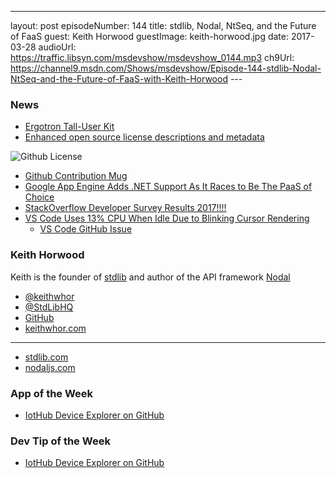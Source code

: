 ---
layout: post
episodeNumber: 144
title: stdlib, Nodal, NtSeq, and the Future of FaaS
guest: Keith Horwood
guestImage: keith-horwood.jpg
date: 2017-03-28
audioUrl: https://traffic.libsyn.com/msdevshow/msdevshow_0144.mp3
ch9Url: https://channel9.msdn.com/Shows/msdevshow/Episode-144-stdlib-Nodal-NtSeq-and-the-Future-of-FaaS-with-Keith-Horwood
--- 

### News

 - [Ergotron Tall-User Kit](https://www.amazon.com/gp/product/B00M1BV46K/)
 - [Enhanced open source license descriptions and metadata](https://github.com/blog/2335-open-source-license-descriptions-and-metadata)
    
![Github License](license.png)

 - [Github Contribution Mug](https://github.myshopify.com/products/contribution-mug)
 - [Google App Engine Adds .NET Support As It Races to Be The PaaS of Choice](https://www.programmableweb.com/news/google-app-engine-adds-net-support-it-races-to-be-paas-choice/analysis/2017/03/14?platform=hootsuite)
 - [StackOverflow Developer Survey Results 2017!!!!](https://stackoverflow.com/insights/survey/2017/)
 - [VS Code Uses 13% CPU When Idle Due to Blinking Cursor Rendering](https://www.reddit.com/r/programming/comments/612v99/vs_code_uses_13_cpu_when_idle_due_to_blinking/)
   - [VS Code GitHub Issue](https://github.com/Microsoft/vscode/issues/22900)

### Keith Horwood

Keith is the founder of [stdlib](http://stdlib.com/) and author of the API framework [Nodal](http://www.nodaljs.com/)

  - [@keithwhor](https://twitter.com/keithwhor)
  - [@StdLibHQ](https://twitter.com/StdLibHQ)
  - [GitHub](https://github.com/keithwhor)
  - [keithwhor.com](http://www.keithwhor.com/)

-------------------------------------------------------------------

 - [stdlib.com](http://stdlib.com/)
 - [nodaljs.com](http://www.nodaljs.com/)

###  App of the Week

 - [IotHub Device Explorer on GitHub](https://github.com/Azure/azure-iot-sdk-csharp/tree/master/tools/DeviceExplorer)

### Dev Tip of the Week

 - [IotHub Device Explorer on  GitHub](https://github.com/Azure/azure-iot-sdk-csharp/tree/master/tools/DeviceExplorer)
